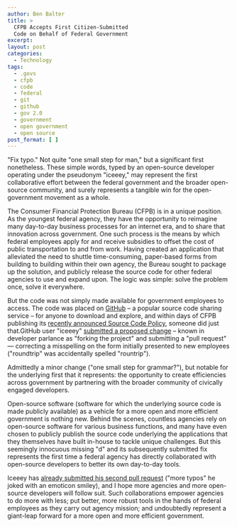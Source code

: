 ```yaml
---
author: Ben Balter
title: >
  CFPB Accepts First Citizen-Submitted
  Code on Behalf of Federal Government
excerpt:
layout: post
categories:
  - Technology
tags:
  - .govs
  - cfpb
  - code
  - federal
  - git
  - github
  - gov 2.0
  - government
  - open government
  - open source
post_format: [ ]
---
```

"Fix typo." Not quite "one small step for man," but a significant first nonetheless. These simple words, typed by an open-source developer operating under the pseudonym "iceeey," may represent the first collaborative effort between the federal government and the broader open-source community, and surely represents a tangible win for the open-government movement as a whole.

The Consumer Financial Protection Bureau (CFPB) is in a unique position. As the youngest federal agency, they have the opportunity to reimagine many day-to-day business processes for an internet era, and to share that innovation across government. One such process is the means by which federal employees apply for and receive subsidies to offset the cost of public transportation to and from work. Having created an application that alleviated the need to shuttle time-consuming, paper-based forms from building to building within their own agency, the Bureau sought to package up the solution, and publicly release the source code for other federal agencies to use and expand upon. The logic was simple: solve the problem once, solve it everywhere.

But the code was not simply made available for government employees to access. The code was placed on [GitHub][1] – a popular source code sharing service – for anyone to download and explore, and within days of CFPB publishing its [recently announced Source Code Policy][2], someone did just that.GitHub user "iceeey" [submitted a proposed change][3] – known in developer parlance as "forking the project" and submitting a "pull request" — correcting a misspelling on the form initially presented to new employees ("roundtrip" was accidentally spelled "rountrip").

Admittedly a minor change ("one small step for grammar?"), but notable for the underlying first that it represents: the opportunity to create efficiencies across government by partnering with the broader community of civically engaged developers.

Open-source software (software for which the underlying source code is made publicly available) as a vehicle for a more open and more efficient government is nothing new. Behind the scenes, countless agencies rely on open-source software for various business functions, and many have even chosen to publicly publish the source code underlying the applications that they themselves have built in-house to tackle unique challenges. But this seemingly innocuous missing "d" and its subsequently submitted fix represents the first time a federal agency has directly collaborated with open-source developers to better its own day-to-day tools.

Iceeey has [already submitted his second pull request][4] ("more typos" he joked with an emoticon smiley), and I hope more agencies and more open-source developers will follow suit. Such collaborations empower agencies to do more with less; put better, more robust tools in the hands of federal employees as they carry out agency mission; and undoubtedly represent a giant-leap forward for a more open and more efficient government.

 [1]: http://github.com/
 [2]: http://www.consumerfinance.gov/blog/the-cfpbs-source-code-policy-open-and-shared/
 [3]: https://github.com/cfpb/transit_subsidy/pull/1
 [4]: https://github.com/cfpb/transit_subsidy/pull/2